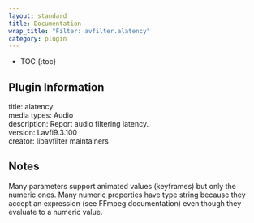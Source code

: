 ```yaml
---
layout: standard
title: Documentation
wrap_title: "Filter: avfilter.alatency"
category: plugin
---
```

* TOC
{:toc}

## Plugin Information

title: alatency  
media types:
Audio  
description: Report audio filtering latency.  
version: Lavfi9.3.100  
creator: libavfilter maintainers  

## Notes

Many parameters support animated values (keyframes) but only the numeric ones. Many numeric properties have type string because they accept an expression (see FFmpeg documentation) even though they evaluate to a numeric value.
